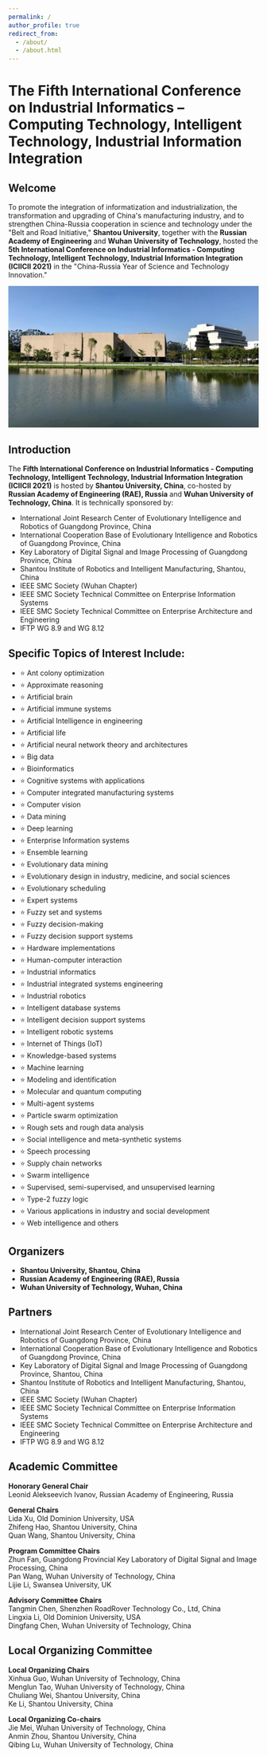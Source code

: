 ```yaml
---
permalink: /
author_profile: true
redirect_from: 
  - /about/
  - /about.html
---
```


<h1>The Fifth International Conference on Industrial Informatics – Computing Technology, Intelligent Technology, Industrial Information Integration</h1>

<div class="welcome">
    <h2>Welcome</h2>
    <p>To promote the integration of informatization and industrialization, the transformation and upgrading of China's manufacturing industry, and to strengthen China-Russia cooperation in science and technology under the "Belt and Road Initiative," <strong>Shantou University</strong>, together with the <strong>Russian Academy of Engineering</strong> and <strong>Wuhan University of Technology</strong>, hosted the <strong>5th International Conference on Industrial Informatics - Computing Technology, Intelligent Technology, Industrial Information Integration (ICIICII 2021)</strong> in the "China-Russia Year of Science and Technology Innovation."</p>
</div>

![Conference Image](assets/conference.jpg)

<div class="introduction">
    <h2>Introduction</h2>
    <p>The <strong>Fifth International Conference on Industrial Informatics - Computing Technology, Intelligent Technology, Industrial Information Integration (ICIICII 2021)</strong> is hosted by <strong>Shantou University, China</strong>, co-hosted by <strong>Russian Academy of Engineering (RAE), Russia</strong> and <strong>Wuhan University of Technology, China</strong>. It is technically sponsored by:</p>
    <ul>
        <li>International Joint Research Center of Evolutionary Intelligence and Robotics of Guangdong Province, China</li>
        <li>International Cooperation Base of Evolutionary Intelligence and Robotics of Guangdong Province, China</li>
        <li>Key Laboratory of Digital Signal and Image Processing of Guangdong Province, China</li>
        <li>Shantou Institute of Robotics and Intelligent Manufacturing, Shantou, China</li>
        <li>IEEE SMC Society (Wuhan Chapter)</li>
        <li>IEEE SMC Society Technical Committee on Enterprise Information Systems</li>
        <li>IEEE SMC Society Technical Committee on Enterprise Architecture and Engineering</li>
        <li>IFTP WG 8.9 and WG 8.12</li>
    </ul>
</div>

<div class="topics">
    <h2>Specific Topics of Interest Include:</h2>
    <ul>
        <li>⭐ Ant colony optimization</li>
        <li>⭐ Approximate reasoning</li>
        <li>⭐ Artificial brain</li>
        <li>⭐ Artificial immune systems</li>
        <li>⭐ Artificial Intelligence in engineering</li>
        <li>⭐ Artificial life</li>
        <li>⭐ Artificial neural network theory and architectures</li>
        <li>⭐ Big data</li>
        <li>⭐ Bioinformatics</li>
        <li>⭐ Cognitive systems with applications</li>
        <li>⭐ Computer integrated manufacturing systems</li>
        <li>⭐ Computer vision</li>
        <li>⭐ Data mining</li>
        <li>⭐ Deep learning</li>
        <li>⭐ Enterprise Information systems</li>
        <li>⭐ Ensemble learning</li>
        <li>⭐ Evolutionary data mining</li>
        <li>⭐ Evolutionary design in industry, medicine, and social sciences</li>
        <li>⭐ Evolutionary scheduling</li>
        <li>⭐ Expert systems</li>
        <li>⭐ Fuzzy set and systems</li>
        <li>⭐ Fuzzy decision-making</li>
        <li>⭐ Fuzzy decision support systems</li>
        <li>⭐ Hardware implementations</li>
        <li>⭐ Human-computer interaction</li>
        <li>⭐ Industrial informatics</li>
        <li>⭐ Industrial integrated systems engineering</li>
        <li>⭐ Industrial robotics</li>
        <li>⭐ Intelligent database systems</li>
        <li>⭐ Intelligent decision support systems</li>
        <li>⭐ Intelligent robotic systems</li>
        <li>⭐ Internet of Things (IoT)</li>
        <li>⭐ Knowledge-based systems</li>
        <li>⭐ Machine learning</li>
        <li>⭐ Modeling and identification</li>
        <li>⭐ Molecular and quantum computing</li>
        <li>⭐ Multi-agent systems</li>
        <li>⭐ Particle swarm optimization</li>
        <li>⭐ Rough sets and rough data analysis</li>
        <li>⭐ Social intelligence and meta-synthetic systems</li>
        <li>⭐ Speech processing</li>
        <li>⭐ Supply chain networks</li>
        <li>⭐ Swarm intelligence</li>
        <li>⭐ Supervised, semi-supervised, and unsupervised learning</li>
        <li>⭐ Type-2 fuzzy logic</li>
        <li>⭐ Various applications in industry and social development</li>
        <li>⭐ Web intelligence and others</li>
    </ul>
</div>

<div class="organizers">
    <h2>Organizers</h2>
    <ul>
        <li><strong>Shantou University, Shantou, China</strong></li>
        <li><strong>Russian Academy of Engineering (RAE), Russia</strong></li>
        <li><strong>Wuhan University of Technology, Wuhan, China</strong></li>
    </ul>
</div>

<div class="partners">
    <h2>Partners</h2>
    <ul>
        <li>International Joint Research Center of Evolutionary Intelligence and Robotics of Guangdong Province, China</li>
        <li>International Cooperation Base of Evolutionary Intelligence and Robotics of Guangdong Province, China</li>
        <li>Key Laboratory of Digital Signal and Image Processing of Guangdong Province, Shantou, China</li>
        <li>Shantou Institute of Robotics and Intelligent Manufacturing, Shantou, China</li>
        <li>IEEE SMC Society (Wuhan Chapter)</li>
        <li>IEEE SMC Society Technical Committee on Enterprise Information Systems</li>
        <li>IEEE SMC Society Technical Committee on Enterprise Architecture and Engineering</li>
        <li>IFTP WG 8.9 and WG 8.12</li>
    </ul>
</div>

<div class="academic-committee">
    <h2>Academic Committee</h2>
    <p><strong>Honorary General Chair</strong><br>
    Leonid Alekseevich Ivanov, Russian Academy of Engineering, Russia</p>
    <p><strong>General Chairs</strong><br>
    Lida Xu, Old Dominion University, USA<br>
    Zhifeng Hao, Shantou University, China<br>
    Quan Wang, Shantou University, China</p>
    <p><strong>Program Committee Chairs</strong><br>
    Zhun Fan, Guangdong Provincial Key Laboratory of Digital Signal and Image Processing, China<br>
    Pan Wang, Wuhan University of Technology, China<br>
    Lijie Li, Swansea University, UK</p>
    <p><strong>Advisory Committee Chairs</strong><br>
    Tangmin Chen, Shenzhen RoadRover Technology Co., Ltd, China<br>
    Lingxia Li, Old Dominion University, USA<br>
    Dingfang Chen, Wuhan University of Technology, China</p>
</div>

<div class="local-organizing-committee">
    <h2>Local Organizing Committee</h2>
    <p><strong>Local Organizing Chairs</strong><br>
    Xinhua Guo, Wuhan University of Technology, China<br>
    Menglun Tao, Wuhan University of Technology, China<br>
    Chuliang Wei, Shantou University, China<br>
    Ke Li, Shantou University, China</p>
    <p><strong>Local Organizing Co-chairs</strong><br>
    Jie Mei, Wuhan University of Technology, China<br>
    Anmin Zhou, Shantou University, China<br>
    Qibing Lu, Wuhan University of Technology, China</p>
</div>

